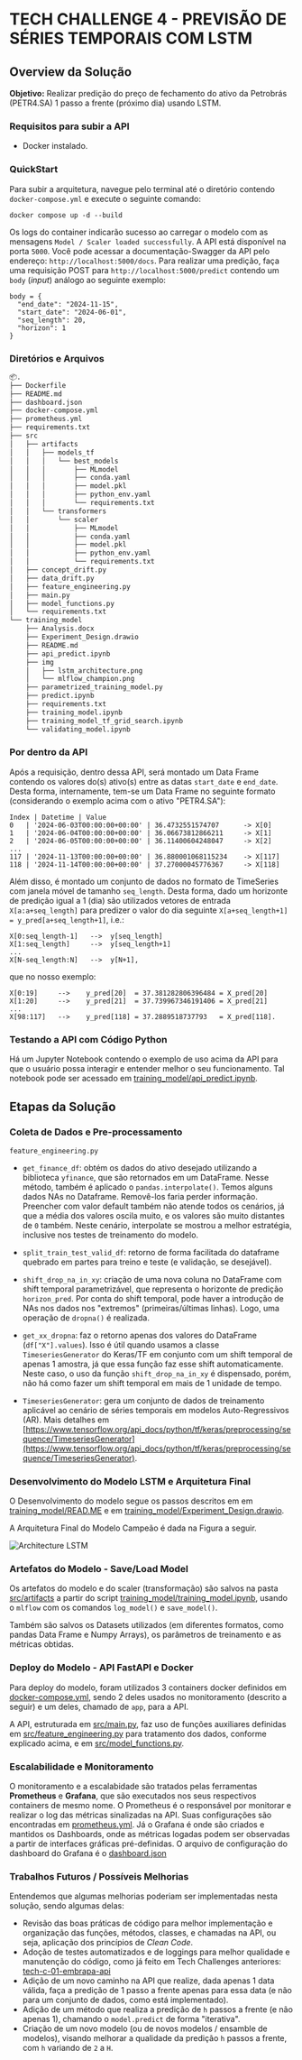 # TECH CHALLENGE 4 - PREVISÃO DE SÉRIES TEMPORAIS COM LSTM

## Overview da Solução

**Objetivo:**
Realizar predição do preço de fechamento do ativo da Petrobrás (PETR4.SA) 1 passo a frente (próximo dia) usando LSTM. 

### Requisitos para subir a API
* Docker instalado.

### QuickStart

Para subir a arquitetura, navegue pelo terminal até o diretório contendo `docker-compose.yml` e execute o seguinte comando:
```
docker compose up -d --build
```

Os logs do container indicarão sucesso ao carregar o modelo com as mensagens `Model / Scaler loaded successfully`. A API está disponível na porta `5000`. Você pode acessar a documentação-Swagger da API pelo endereço: `http://localhost:5000/docs`. Para realizar uma predição, faça uma requisição POST para `http://localhost:5000/predict` contendo um `body` (*input*) análogo ao seguinte exemplo:
```
body = {
  "end_date": "2024-11-15",
  "start_date": "2024-06-01",
  "seq_length": 20,
  "horizon": 1
}
```

### Diretórios e Arquivos

```bash
📦.
├── Dockerfile
├── README.md
├── dashboard.json
├── docker-compose.yml
├── prometheus.yml
├── requirements.txt
├── src
│   ├── artifacts
│   │   ├── models_tf
│   │   │   └── best_models
│   │   │       ├── MLmodel
│   │   │       ├── conda.yaml
│   │   │       ├── model.pkl
│   │   │       ├── python_env.yaml
│   │   │       └── requirements.txt
│   │   └── transformers
│   │       └── scaler
│   │           ├── MLmodel
│   │           ├── conda.yaml
│   │           ├── model.pkl
│   │           ├── python_env.yaml
│   │           └── requirements.txt
│   ├── concept_drift.py
│   ├── data_drift.py
│   ├── feature_engineering.py
│   ├── main.py
│   ├── model_functions.py
│   └── requirements.txt
└── training_model
    ├── Analysis.docx
    ├── Experiment_Design.drawio
    ├── README.md
    ├── api_predict.ipynb
    ├── img
    │   ├── lstm_architecture.png
    │   └── mlflow_champion.png
    ├── parametrized_training_model.py
    ├── predict.ipynb
    ├── requirements.txt
    ├── training_model.ipynb
    ├── training_model_tf_grid_search.ipynb
    └── validating_model.ipynb
```

### Por dentro da API

Após a requisição, dentro dessa API, será montado um Data Frame contendo os valores do(s) ativo(s) entre as datas `start_date` e `end_date`. Desta forma, internamente, tem-se um Data Frame no seguinte formato (considerando o exemplo acima com o ativo "PETR4.SA"):
```
Index | Datetime | Value
0   | '2024-06-03T00:00:00+00:00' | 36.4732551574707      -> X[0]
1   | '2024-06-04T00:00:00+00:00' | 36.06673812866211     -> X[1]
2   | '2024-06-05T00:00:00+00:00' | 36.11400604248047     -> X[2]
...
117 | '2024-11-13T00:00:00+00:00' | 36.880001068115234    -> X[117]
118 | '2024-11-14T00:00:00+00:00' | 37.27000045776367     -> X[118]
```
Além disso, é montado um conjunto de dados no formato de TimeSeries com janela móvel de tamanho `seq_length`. Desta forma, dado um horizonte de predição igual a 1 (dia) são utilizados vetores de entrada `X[a:a+seq_length]` para predizer o valor do dia seguinte `X[a+seq_length+1] = y_pred[a+seq_length+1]`, i.e.:
```
X[0:seq_length-1]   -->  y[seq_length]    
X[1:seq_length]     -->  y[seq_length+1] 
...
X[N-seq_length:N]   -->  y[N+1],           
```
que no nosso exemplo:
```
X[0:19]     -->    y_pred[20]  = 37.381282806396484 = X_pred[20]
X[1:20]     -->    y_pred[21]  = 37.739967346191406 = X_pred[21]
...
X[98:117]   -->    y_pred[118] = 37.2889518737793   = X_pred[118].
```

### Testando a API com Código Python

Há um Jupyter Notebook contendo o exemplo de uso acima da API para que o usuário possa interagir e entender melhor o seu funcionamento. Tal notebook pode ser acessado em [training_model/api_predict.ipynb](/training_model/api_predict.ipynb).

## Etapas da Solução

### Coleta de Dados e Pre-processamento

`feature_engineering.py`
* `get_finance_df`: obtém os dados do ativo desejado utilizando a biblioteca `yfinance`, que são retornados em um DataFrame. Nesse método, também é aplicado o `pandas.interpolate()`. Temos alguns dados NAs no Dataframe. Removê-los faria perder informação. Preencher com valor default também não atende todos os cenários, já que a média dos valores oscila muito, e os valores são muito distantes de `0` também. Neste cenário, interpolate se mostrou a melhor estratégia, inclusive nos testes de treinamento do modelo.

* `split_train_test_valid_df`: retorno de forma facilitada do dataframe quebrado em partes para treino e teste (e validação, se desejável).

* `shift_drop_na_in_xy`: criação de uma nova coluna no DataFrame com shift temporal parametrizável, que representa o horizonte de predição `horizon_pred`. Por conta do shift temporal, pode haver a introdução de NAs nos dados nos "extremos" (primeiras/últimas linhas). Logo, uma operação de `dropna()` é realizada.

* `get_xx_dropna`: faz o retorno apenas dos valores do DataFrame (`df["X"].values`). Isso é útil quando usamos a classe `TimeseriesGenerator` do Keras/TF em conjunto com um shift temporal de apenas 1 amostra, já que essa função faz esse shift automaticamente. Neste caso, o uso da função `shift_drop_na_in_xy` é dispensado, porém, não há como fazer um shift temporal em mais de 1 unidade de tempo.

* `TimeseriesGenerator`: gera um conjunto de dados de treinamento aplicável ao cenário de séries temporais em modelos Auto-Regressivos (AR). Mais detalhes em [https://www.tensorflow.org/api_docs/python/tf/keras/preprocessing/sequence/TimeseriesGenerator](https://www.tensorflow.org/api_docs/python/tf/keras/preprocessing/sequence/TimeseriesGenerator).

### Desenvolvimento do Modelo LSTM e Arquitetura Final

O Desenvolvimento do modelo segue os passos descritos em em [training_model/READ.ME](/training_model/README.md) e em [training_model/Experiment_Design.drawio](/training_model/Experiment_Design.drawio). 

A Arquitetura Final do Modelo Campeão é dada na Figura a seguir.

![Architecture LSTM](training_model/img/lstm_architecture.png)

### Artefatos do Modelo - Save/Load Model

Os artefatos do modelo e do scaler (transformação) são salvos na pasta [src/artifacts](/src/artifacts) a partir do script [training_model/training_model.ipynb](/training_model/training_model.ipynb), usando o `mlflow` com os comandos `log_model()` e `save_model()`. 

Também são salvos os Datasets utilizados (em diferentes formatos, como pandas Data Frame e Numpy Arrays), os parâmetros de treinamento e as métricas obtidas.

### Deploy do Modelo - API FastAPI e Docker

Para deploy do modelo, foram utilizados 3 containers docker definidos em [docker-compose.yml](/docker-compose.yml), sendo 2 deles usados no monitoramento (descrito a seguir) e um deles, chamado de `app`, para a API.

A API, estruturada em [src/main.py](/src/main.py), faz uso de funções auxiliares definidas em [src/feature_engineering.py](/src/feature_engineering.py) para tratamento dos dados, conforme explicado acima, e em [src/model_functions.py](/src/model_functions.py).

### Escalabilidade e Monitoramento

O monitoramento e a escalabidade são tratados pelas ferramentas **Prometheus** e **Grafana**, que são executados nos seus respectivos containers de mesmo nome.
O Prometheus é o responsável por monitorar e realizar o log das métricas sinalizadas na API. Suas configurações são encontradas em [prometheus.yml](/prometheus.yml).
Já o Grafana é onde são criados e mantidos os Dashboards, onde as métricas logadas podem ser observadas a partir de interfaces gráficas pré-definidas. O arquivo de configuração do dashboard do Grafana é o [dashboard.json](/dashboard.json)

### Trabalhos Futuros / Possíveis Melhorias

Entendemos que algumas melhorias poderiam ser implementadas nesta solução, sendo algumas delas:

* Revisão das boas práticas de código para melhor implementação e organização das funções, métodos, classes, e chamadas na API, ou seja, aplicação dos princípios de *Clean Code*.
* Adoção de testes automatizados e de loggings para melhor qualidade e manutenção do código, como já feito em Tech Challenges anteriores: [tech-c-01-embrapa-api](https://github.com/chrysremes/tech-c-01-embrapa-api)
* Adição de um novo caminho na API que realize, dada apenas 1 data válida, faça a predição de 1 passo a frente apenas para essa data (e não para um conjunto de dados, como está implementado).
* Adição de um método que realiza a predição de `h` passos a frente (e não apenas 1), chamando o `model.predict` de forma "iterativa".
* Criação de um novo modelo (ou de novos modelos / ensamble de modelos), visando melhorar a qualidade da predição `h` passos a frente, com `h` variando de `2` a `H`.




